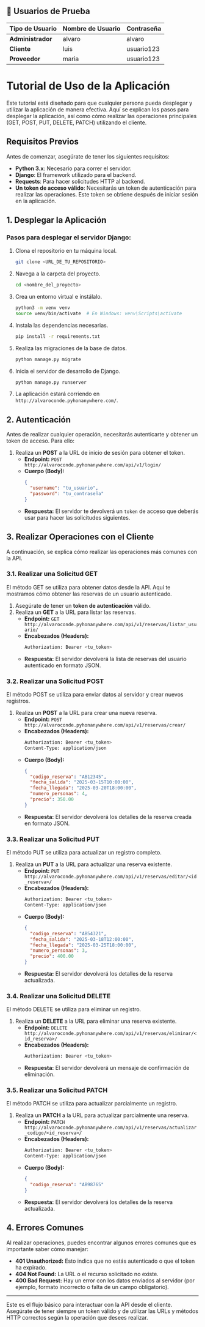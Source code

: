 ## 📌 Usuarios de Prueba  

|    Tipo de Usuario   |   Nombre de Usuario  |   Contraseña   |
|----------------------|----------------------|----------------|
|   **Administrador**  |        alvaro        |     alvaro     |
|      **Cliente**     |         luis         |   usuario123   |
|     **Proveedor**    |         maria        |   usuario123   |

# #########################################################################################################################################################################


# Tutorial de Uso de la Aplicación

Este tutorial está diseñado para que cualquier persona pueda desplegar y utilizar la aplicación de manera efectiva. Aquí se explican los pasos para desplegar la aplicación, así como cómo realizar las operaciones principales (GET, POST, PUT, DELETE, PATCH) utilizando el cliente.

## Requisitos Previos

Antes de comenzar, asegúrate de tener los siguientes requisitos:

- **Python 3.x**: Necesario para correr el servidor.
- **Django**: El framework utilizado para el backend.
- **Requests**: Para hacer solicitudes HTTP al backend.
- **Un token de acceso válido**: Necesitarás un token de autenticación para realizar las operaciones. Este token se obtiene después de iniciar sesión en la aplicación.

## 1. Desplegar la Aplicación

### Pasos para desplegar el servidor Django:

1. Clona el repositorio en tu máquina local.
    ```bash
    git clone <URL_DE_TU_REPOSITORIO>
    ```

2. Navega a la carpeta del proyecto.
    ```bash
    cd <nombre_del_proyecto>
    ```

3. Crea un entorno virtual e instálalo.
    ```bash
    python3 -m venv venv
    source venv/bin/activate  # En Windows: venv\Scripts\activate
    ```

4. Instala las dependencias necesarias.
    ```bash
    pip install -r requirements.txt
    ```

5. Realiza las migraciones de la base de datos.
    ```bash
    python manage.py migrate
    ```

6. Inicia el servidor de desarrollo de Django.
    ```bash
    python manage.py runserver
    ```

7. La aplicación estará corriendo en `http://alvaroconde.pyhonanywhere.com/`.

## 2. Autenticación

Antes de realizar cualquier operación, necesitarás autenticarte y obtener un token de acceso. Para ello:

1. Realiza un **POST** a la URL de inicio de sesión para obtener el token.
   - **Endpoint:** `POST http://alvaroconde.pyhonanywhere.com/api/v1/login/`
   - **Cuerpo (Body):**
     ```json
     {
       "username": "tu_usuario",
       "password": "tu_contraseña"
     }
     ```
   - **Respuesta:** El servidor te devolverá un `token` de acceso que deberás usar para hacer las solicitudes siguientes.

## 3. Realizar Operaciones con el Cliente

A continuación, se explica cómo realizar las operaciones más comunes con la API.

### 3.1. Realizar una Solicitud GET

El método GET se utiliza para obtener datos desde la API. Aquí te mostramos cómo obtener las reservas de un usuario autenticado.

1. Asegúrate de tener un **token de autenticación** válido.
2. Realiza un **GET** a la URL para listar las reservas.
   - **Endpoint:** `GET http://alvaroconde.pyhonanywhere.com/api/v1/reservas/listar_usuario/`
   - **Encabezados (Headers):**
     ```bash
     Authorization: Bearer <tu_token>
     ```
   - **Respuesta:** El servidor devolverá la lista de reservas del usuario autenticado en formato JSON.

### 3.2. Realizar una Solicitud POST

El método POST se utiliza para enviar datos al servidor y crear nuevos registros.

1. Realiza un **POST** a la URL para crear una nueva reserva.
   - **Endpoint:** `POST http://alvaroconde.pyhonanywhere.com/api/v1/reservas/crear/`
   - **Encabezados (Headers):**
     ```bash
     Authorization: Bearer <tu_token>
     Content-Type: application/json
     ```
   - **Cuerpo (Body):**
     ```json
     {
       "codigo_reserva": "AB12345",
       "fecha_salida": "2025-03-15T10:00:00",
       "fecha_llegada": "2025-03-20T18:00:00",
       "numero_personas": 4,
       "precio": 350.00
     }
     ```
   - **Respuesta:** El servidor devolverá los detalles de la reserva creada en formato JSON.

### 3.3. Realizar una Solicitud PUT

El método PUT se utiliza para actualizar un registro completo.

1. Realiza un **PUT** a la URL para actualizar una reserva existente.
   - **Endpoint:** `PUT http://alvaroconde.pyhonanywhere.com/api/v1/reservas/editar/<id_reserva>/`
   - **Encabezados (Headers):**
     ```bash
     Authorization: Bearer <tu_token>
     Content-Type: application/json
     ```
   - **Cuerpo (Body):**
     ```json
     {
       "codigo_reserva": "AB54321",
       "fecha_salida": "2025-03-18T12:00:00",
       "fecha_llegada": "2025-03-25T18:00:00",
       "numero_personas": 3,
       "precio": 400.00
     }
     ```
   - **Respuesta:** El servidor devolverá los detalles de la reserva actualizada.

### 3.4. Realizar una Solicitud DELETE

El método DELETE se utiliza para eliminar un registro.

1. Realiza un **DELETE** a la URL para eliminar una reserva existente.
   - **Endpoint:** `DELETE http://alvaroconde.pyhonanywhere.com/api/v1/reservas/eliminar/<id_reserva>/`
   - **Encabezados (Headers):**
     ```bash
     Authorization: Bearer <tu_token>
     ```
   - **Respuesta:** El servidor devolverá un mensaje de confirmación de eliminación.

### 3.5. Realizar una Solicitud PATCH

El método PATCH se utiliza para actualizar parcialmente un registro.

1. Realiza un **PATCH** a la URL para actualizar parcialmente una reserva.
   - **Endpoint:** `PATCH http://alvaroconde.pyhonanywhere.com/api/v1/reservas/actualizar_codigo/<id_reserva>/`
   - **Encabezados (Headers):**
     ```bash
     Authorization: Bearer <tu_token>
     Content-Type: application/json
     ```
   - **Cuerpo (Body):**
     ```json
     {
       "codigo_reserva": "AB98765"
     }
     ```
   - **Respuesta:** El servidor devolverá los detalles de la reserva actualizada.

## 4. Errores Comunes

Al realizar operaciones, puedes encontrar algunos errores comunes que es importante saber cómo manejar:

- **401 Unauthorized:** Esto indica que no estás autenticado o que el token ha expirado.
- **404 Not Found:** La URL o el recurso solicitado no existe.
- **400 Bad Request:** Hay un error con los datos enviados al servidor (por ejemplo, formato incorrecto o falta de un campo obligatorio).

---

Este es el flujo básico para interactuar con la API desde el cliente. Asegúrate de tener siempre un token válido y de utilizar las URLs y métodos HTTP correctos según la operación que desees realizar.
